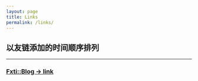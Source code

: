 ```yaml
---
layout: page
title: Links
permalink: /links/
---
```


## 以友链添加的时间顺序排列

***

### [Fxti::Blog -> link](http://blog.fxti.xyz)

